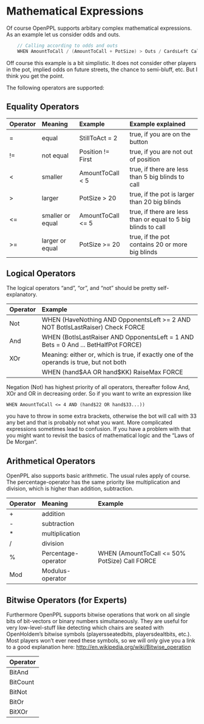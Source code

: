 # Mathematical Expressions

Of course OpenPPL supports arbitary complex mathematical expressions. As
an example let us consider odds and outs.

```c
    // Calling according to odds and outs
    WHEN AmountToCall / (AmountToCall + PotSize) > Outs / CardsLeft Call FORCE
```

Off course this example is a bit simplistic. It does not consider other
players in the pot, implied odds on future streets, the chance to
semi-bluff, etc. But I think you get the point.

The following operators are supported:

## Equality Operators

| Operator | Meaning | Example | Example explained |
|:---|:---|:---|:---|
| = | equal | StillToAct = 2 | true, if you are on the button |
| != | not equal | Position != First | true, if you are not out of position |
| \< | smaller | AmountToCall \< 5 | true, if there are less than 5 big blinds to call |
| \> | larger | PotSize \> 20 | true, if the pot is larger than 20 big blinds |
| \<= | smaller or equal | AmountToCall \<= 5 | true, if there are less than or equal to 5 big blinds to call |
| \>= | larger or equal | PotSize \>= 20 | true, if the pot contains 20 or more big blinds |

## Logical Operators

The logical operators “and”, “or”, and “not” should be pretty
self-explanatory.

| Operator | Example |
|:---|:---|
| Not | WHEN (HaveNothing AND OpponentsLeft \>= 2 AND NOT BotIsLastRaiser) Check FORCE |
| And | WHEN (BotIsLastRaiser AND OpponentsLeft = 1 AND Bets = 0 And ... BetHalfPot FORCE) |
| XOr | Meaning: either or, which is true, if exactly one of the operands is true, but not both |
|  | WHEN (hand\$AA OR hand\$KK) RaiseMax FORCE |

Negation (Not) has highest priority of all operators, thereafter follow
And, XOr and OR in decreasing order. So if you want to write an
expression like

    WHEN AmountToCall <= 4 AND (hand$22 OR hand$33...))

you have to throw in some extra brackets, otherwise the bot will call
with 33 any bet and that is probably not what you want. More complicated
expressions sometimes lead to confusion. If you have a problem with that
you might want to revisit the basics of mathematical logic and the “Laws
of De Morgan”.

## Arithmetical Operators

OpenPPL also supports basic arithmetic. The usual rules apply of course.
The percentage-operator has the same priority like multiplication and
division, which is higher than addition, subtraction.

| Operator | Meaning | Example |
|:---|:---|:---|
| \+ | addition |  |
| \- | subtraction |  |
| \* | multiplication |  |
| / | division |  |
| % | Percentage-operator | WHEN (AmountToCall \<= 50% PotSize) Call FORCE |
| Mod | Modulus-operator |  |

## Bitwise Operators (for Experts)

Furthermore OpenPPL supports bitwise operations that work on all single
bits of bit-vectors or binary numbers simultaneously. They are useful
for very low-level-stuff like detecting which chairs are seated with
OpenHoldem’s bitwise symbols (playersseatedbits, playersdealtbits,
etc.). Most players won’t ever need these symbols, so we will only give
you a link to a good explanation here:
<http://en.wikipedia.org/wiki/Bitwise_operation>

| Operator |
|:---------|
| BitAnd   |
| BitCount |
| BitNot   |
| BitOr    |
| BitXOr   |
